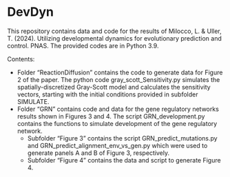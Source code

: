 # DevDyn
This repository contains data and code for the results of Milocco, L. & Uller, T. (2024). Utilizing developmental dynamics for evolutionary prediction and control. PNAS. The provided codes are in Python 3.9.

Contents: 
* Folder “ReactionDiffusion” contains the code to generate data for Figure 2 of the paper. The python code gray_scott_Sensitivity.py simulates the spatially-discretized Gray-Scott model and calculates the sensitivity vectors, starting with the initial conditions provided in subfolder SIMULATE. 
* Folder “GRN” contains code and data for the gene regulatory networks results shown in Figures 3 and 4. The script GRN_development.py contains the functions to simulate development of the gene regulatory network.
  + Subfolder “Figure 3” contains the script GRN_predict_mutations.py and GRN_predict_alignment_env_vs_gen.py which were used to generate panels A and B of Figure 3, respectively.
  + Subfolder “Figure 4” contains the data and script to generate Figure 4. 
